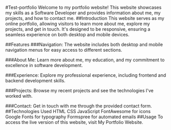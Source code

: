 #Test-portfolio
Welcome to my portfolio website! This website showcases my skills as a Software Developer and provides information about me, my projects, and how to contact me.
##Introduction
This website serves as my online portfolio, allowing visitors to learn more about me, explore my projects, and get in touch. It's designed to be responsive, ensuring a seamless experience on both desktop and mobile devices.

##Features
###Navigation: The website includes both desktop and mobile navigation menus for easy access to different sections.

###About Me: Learn more about me, my education, and my commitment to excellence in software development.

###Experience: Explore my professional experience, including frontend and backend development skills.

###Projects: Browse my recent projects and see the technologies I've worked with.

###Contact: Get in touch with me through the provided contact form.
##Technologies Used
HTML
CSS
JavaScript
FontAwesome for icons
Google Fonts for typography
Formspree for automated emails
##Usage
To access the live version of this website, visit My Portfolio Website.
